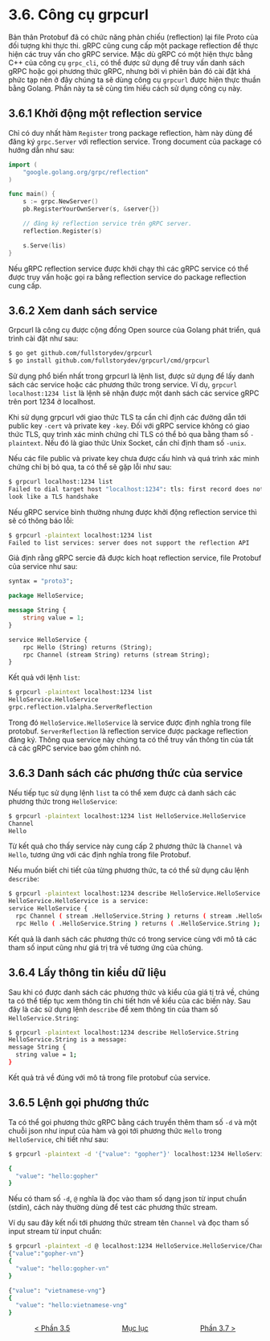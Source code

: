 # 3.6. Công cụ grpcurl

Bản thân Protobuf đã có chức năng phản chiếu (reflection) lại file Proto của đối tượng khi thực thi. gRPC cũng cung cấp một package reflection để thực hiện các truy vấn cho  gRPC service. Mặc dù gRPC có một hiện thực bằng C++ của công cụ `grpc_cli`, có thể được sử dụng để truy vấn danh sách gRPC hoặc gọi phương thức gRPC, nhưng bởi vì phiên bản đó cài đặt khá  phức tạp nên ở đây chúng ta sẽ dùng công cụ `grpcurl` được hiện thực thuần bằng Golang. Phần này ta sẽ cùng tìm hiểu cách sử dụng công cụ này.

## 3.6.1 Khởi động một reflection service

Chỉ có duy nhất hàm `Register` trong package reflection, hàm này dùng để đăng ký `grpc.Server` với reflection service. Trong document của package có hướng dẫn như sau:

```go
import (
    "google.golang.org/grpc/reflection"
)

func main() {
    s := grpc.NewServer()
    pb.RegisterYourOwnServer(s, &server{})

    // đăng ký reflection service trên gRPC server.
    reflection.Register(s)

    s.Serve(lis)
}
```

Nếu gRPC reflection service được khởi chạy thì các gRPC service   có thể được truy vấn hoặc gọi ra bằng reflection service do package reflection cung cấp.

## 3.6.2 Xem danh sách service

Grpcurl là công cụ được cộng đồng Open source của Golang phát triển, quá trình cài đặt như sau:

```sh
$ go get github.com/fullstorydev/grpcurl
$ go install github.com/fullstorydev/grpcurl/cmd/grpcurl
```

Sử dụng phổ biến nhất trong grpcurl là lệnh list, được sử dụng để lấy danh sách các service hoặc các phương thức trong service. Ví dụ, `grpcurl localhost:1234 list` là lệnh sẽ nhận được một danh sách các service gRPC trên port 1234 ở localhost.

Khi sử dụng grpcurl với giao thức TLS ta cần chỉ định các đường dẫn tới public key `-cert` và private key `-key`. Đối với  gRPC service không có giao thức TLS, quy trình xác minh chứng chỉ TLS có thể bỏ qua bằng   tham số `-plaintext`. Nếu đó là giao thức Unix Socket, cần chỉ định tham số `-unix`.

Nếu các file public và private key chưa được cấu hình và quá trình xác minh chứng chỉ bị bỏ qua, ta có thể sẽ gặp lỗi như sau:

```sh
$ grpcurl localhost:1234 list
Failed to dial target host "localhost:1234": tls: first record does not \
look like a TLS handshake
```

Nếu gRPC service bình thường nhưng được khởi động reflection service thì  sẽ  có thông báo lỗi:

```sh
$ grpcurl -plaintext localhost:1234 list
Failed to list services: server does not support the reflection API
```

Giả định rằng gRPC sercie đã được kích hoạt reflection service, file Protobuf của service như sau:

```protobuf
syntax = "proto3";

package HelloService;

message String {
    string value = 1;
}

service HelloService {
    rpc Hello (String) returns (String);
    rpc Channel (stream String) returns (stream String);
}
```

Kết quả với lệnh `list`:

```sh
$ grpcurl -plaintext localhost:1234 list
HelloService.HelloService
grpc.reflection.v1alpha.ServerReflection
```

Trong đó `HelloService.HelloService` là service được định nghĩa trong file protobuf. `ServerReflection` là reflection service được package reflection đăng ký. Thông qua service này chúng ta có thể truy vấn thông tin của tất cả các gRPC service bao gồm chính nó.

## 3.6.3 Danh sách các phương thức của service

Nếu tiếp tục sử dụng lệnh `list` ta có thể xem được cả danh sách các phương thức trong `HelloService`:

```sh
$ grpcurl -plaintext localhost:1234 list HelloService.HelloService
Channel
Hello
```

Từ kết quả cho thấy service này cung cấp 2 phương thức là `Channel` và `Hello`, tương ứng với các định nghĩa trong file Protobuf.

Nếu muốn biết chi tiết của từng phương thức, ta có thể sử dụng câu lệnh `describe`:

```sh
$ grpcurl -plaintext localhost:1234 describe HelloService.HelloService
HelloService.HelloService is a service:
service HelloService {
  rpc Channel ( stream .HelloService.String ) returns ( stream .HelloService.String );
  rpc Hello ( .HelloService.String ) returns ( .HelloService.String );
```

Kết quả là danh sách các phương thức có trong service cùng với mô tả các tham số input cũng như giá trị trả về tương ứng của chúng.

## 3.6.4 Lấy thông tin kiểu dữ liệu

Sau khi có được danh sách các phương thức và kiểu của giá tị trả về, chúng ta có thể tiếp tục xem thông tin chi tiết hơn về kiểu của các biến này. Sau đây là các sử dụng lệnh `describe` để xem thông tin của tham số `HelloService.String`:

```sh
$ grpcurl -plaintext localhost:1234 describe HelloService.String
HelloService.String is a message:
message String {
  string value = 1;
}
```

Kết quả trả về đúng với mô tả trong file protobuf của service.

## 3.6.5 Lệnh gọi phương thức

Ta có thể gọi phương thức gRPC bằng cách truyền thêm tham số `-d` và một chuỗi json như input của hàm và gọi tới phương thức `Hello` trong `HelloService`, chi tiết như sau:

```sh
$ grpcurl -plaintext -d '{"value": "gopher"}' localhost:1234 HelloService.HelloService/Hello

{
  "value": "hello:gopher"
}
```

Nếu có tham số `-d`, `@` nghĩa là đọc vào tham số dạng json từ input chuẩn (stdin), cách này thường dùng để test các phương thức stream.

Ví dụ sau đây kết nối tới phương thức stream tên `Channel` và đọc tham số input stream từ input chuẩn:

```sh
$ grpcurl -plaintext -d @ localhost:1234 HelloService.HelloService/Channel
{"value":"gopher-vn"}
{
  "value": "hello:gopher-vn"
}

{"value": "vietnamese-vng"}
{
  "value": "hello:vietnamese-vng"
}
```

<div style="display: flex; justify-content: space-around;">
<span> <a href="ch3-05-grpc-ext.md">&lt Phần 3.5</a>
</span>
<span><a href="../SUMMARY.md"> Mục lục</a>  </span>
<span> <a href="ch3-07-ext.md">Phần 3.7 &gt</a> </span>
</div>
